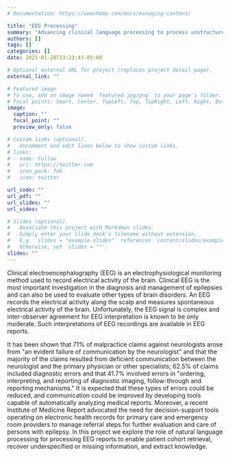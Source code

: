 ```yaml
---
# Documentation: https://wowchemy.com/docs/managing-content/

title: "EEG Processing"
summary: "Advancing clinical language processing to process unstructured EEG reports"
authors: []
tags: []
categories: []
date: 2021-01-28T13:23:43-05:00

# Optional external URL for project (replaces project detail page).
external_link: ""

# Featured image
# To use, add an image named `featured.jpg/png` to your page's folder.
# Focal points: Smart, Center, TopLeft, Top, TopRight, Left, Right, BottomLeft, Bottom, BottomRight.
image:
  caption: ""
  focal_point: ""
  preview_only: false

# Custom links (optional).
#   Uncomment and edit lines below to show custom links.
# links:
# - name: Follow
#   url: https://twitter.com
#   icon_pack: fab
#   icon: twitter

url_code: ""
url_pdf: ""
url_slides: ""
url_video: ""

# Slides (optional).
#   Associate this project with Markdown slides.
#   Simply enter your slide deck's filename without extension.
#   E.g. `slides = "example-slides"` references `content/slides/example-slides.md`.
#   Otherwise, set `slides = ""`.
slides: ""
---
```

Clinical electroencephalography (EEG) is an electrophysiological monitoring method used to record electrical activity of the brain. Clinical EEG is the most important investigation in the diagnosis and management of epilepsies and can also be used to evaluate other types of brain disorders. An EEG records the electrical activity along the scalp and measures spontaneous electrical activity of the brain. Unfortunately, the EEG signal is complex and inter-observer agreement for EEG interpretation is known to be only moderate. Such interpretations of EEG recordings are available in EEG reports. 

It has been shown that 71% of malpractice claims against neurologists arose from "an evident failure of communication by the neurologist" and that the majority of the claims resulted from deficient communication between the neurologist and the primary physician or other specialists; 62.5% of claims included diagnostic errors and that 41.7% involved errors in "ordering, interpreting, and reporting of diagnostic imaging, follow-through and reporting mechanisms." It is expected that these types of errors could be reduced, and communication could be improved by developing tools capable of automatically analyzing medical reports. Moreover, a recent Institute of Medicine Report advocated the need for decision-support tools operating on electronic health records for primary care and emergency room providers to manage referral steps for further evaluation and care of persons with epilepsy. In this project we explore the role of natural language processing for processing EEG reports to enable patient cohort retrieval, recover underspecified or missing information, and extract knowledge.